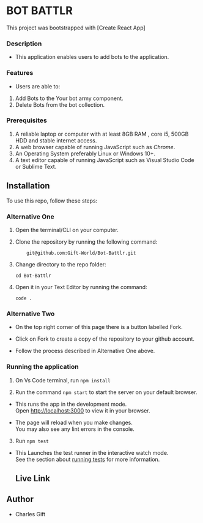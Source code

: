 # BOT BATTLR

This project was bootstrapped with [Create React App]

### Description

- This application enables users to add bots to the application.

### Features

- Users are able to:

1. Add Bots to the Your bot army component.
2. Delete Bots from the bot collection.

### Prerequisites

1. A reliable laptop or computer with at least 8GB RAM , core i5, 500GB HDD and stable internet access.
2. A web browser capable of running JavaScript such as _Chrome_.
3. An Operating System preferably Linux or Windows 10+.
4. A text editor capable of running JavaScript such as Visual Studio Code or Sublime Text.

## Installation

To use this repo, follow these steps:

### Alternative One

1.  Open the terminal/CLI on your computer.

2.  Clone the repository by running the following command:

            git@github.com:Gift-World/Bot-Battlr.git

3.  Change directory to the repo folder:

        cd Bot-Battlr

4.  Open it in your Text Editor by running the command:

        code .

### Alternative Two

- On the top right corner of this page there is a button labelled Fork.

- Click on Fork to create a copy of the repository to your github account.

- Follow the process described in Alternative One above.

### Running the application

1. On Vs Code terminal, run `npm install`

2. Run the command `npm start` to start the server on your default browser.

- This runs the app in the development mode.\
  Open [http://localhost:3000](http://localhost:3000) to view it in your browser.

- The page will reload when you make changes.\
  You may also see any lint errors in the console.

3. Run `npm test`

- This Launches the test runner in the interactive watch mode.\
  See the section about [running tests](https://facebook.github.io/create-react-app/docs/running-tests) for more information.

  ## Live Link

## Author

- Charles Gift
